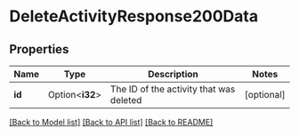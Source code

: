 # DeleteActivityResponse200Data

## Properties

Name | Type | Description | Notes
------------ | ------------- | ------------- | -------------
**id** | Option<**i32**> | The ID of the activity that was deleted | [optional]

[[Back to Model list]](../README.md#documentation-for-models) [[Back to API list]](../README.md#documentation-for-api-endpoints) [[Back to README]](../README.md)


